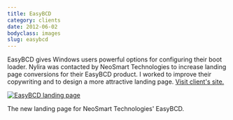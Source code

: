 ```yaml
---
title: EasyBCD
category: clients
date: 2012-06-02
bodyclass: images
slug: easybcd
---
```


EasyBCD gives Windows users powerful options for configuring their boot loader. Nylira was contacted by NeoSmart Technologies to increase landing page conversions for their EasyBCD product. I worked to improve their copywriting and to design a more attractive landing page. [Visit client's site.](https://neosmart.net/EasyBCD/)

<div class="figure">
  <a href="../assets/images/projects/easybcd-01.png"><img src="../assets/images/projects/easybcd-01.png" alt="EasyBCD landing page"></a>
  <div class="figcaption">
    <p>The new landing page for NeoSmart Technologies' EasyBCD.</p>
  </div>
</div>

